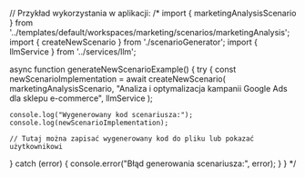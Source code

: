 // Przykład wykorzystania w aplikacji:
/*
import { marketingAnalysisScenario } from '../templates/default/workspaces/marketing/scenarios/marketingAnalysis';
import { createNewScenario } from './scenarioGenerator';
import { llmService } from '../services/llm';

async function generateNewScenarioExample() {
  try {
    const newScenarioImplementation = await createNewScenario(
      marketingAnalysisScenario,
      "Analiza i optymalizacja kampanii Google Ads dla sklepu e-commerce",
      llmService
    );
    
    console.log("Wygenerowany kod scenariusza:");
    console.log(newScenarioImplementation);
    
    // Tutaj można zapisać wygenerowany kod do pliku lub pokazać użytkownikowi
  } catch (error) {
    console.error("Błąd generowania scenariusza:", error);
  }
}
*/